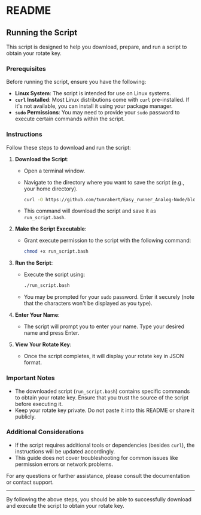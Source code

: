 # README

## Running the Script

This script is designed to help you download, prepare, and run a script to obtain your rotate key.

### Prerequisites

Before running the script, ensure you have the following:

- **Linux System**: The script is intended for use on Linux systems.
- **`curl` Installed**: Most Linux distributions come with `curl` pre-installed. If it's not available, you can install it using your package manager.
- **`sudo` Permissions**: You may need to provide your `sudo` password to execute certain commands within the script.

### Instructions

Follow these steps to download and run the script:

1. **Download the Script**:
    - Open a terminal window.
    - Navigate to the directory where you want to save the script (e.g., your home directory).
    
      ```bash
      curl -O https://github.com/tumrabert/Easy_runner_Analog-Node/blob/main/run_script.bash
      ```
    - This command will download the script and save it as `run_script.bash`.

2. **Make the Script Executable**:
    - Grant execute permission to the script with the following command:
    
      ```bash
      chmod +x run_script.bash
      ```

3. **Run the Script**:
    - Execute the script using:
    
      ```bash
      ./run_script.bash
      ```
    - You may be prompted for your `sudo` password. Enter it securely (note that the characters won't be displayed as you type).

4. **Enter Your Name**:
    - The script will prompt you to enter your name. Type your desired name and press Enter.

5. **View Your Rotate Key**:
    - Once the script completes, it will display your rotate key in JSON format.

### Important Notes

- The downloaded script (`run_script.bash`) contains specific commands to obtain your rotate key. Ensure that you trust the source of the script before executing it.
- Keep your rotate key private. Do not paste it into this README or share it publicly.

### Additional Considerations

- If the script requires additional tools or dependencies (besides `curl`), the instructions will be updated accordingly.
- This guide does not cover troubleshooting for common issues like permission errors or network problems.

For any questions or further assistance, please consult the documentation or contact support.

---

By following the above steps, you should be able to successfully download and execute the script to obtain your rotate key.
